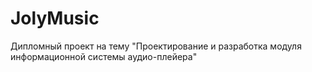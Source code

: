 # JolyMusic
Дипломный проект на тему "Проектирование и разработка модуля информационной системы аудио-плейера"
